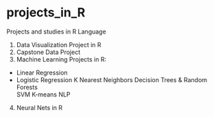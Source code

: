 # projects_in_R
Projects and studies in R Language

1. Data Visualization Project in R
2. Capstone Data Project
3. Machine Learning Projects in R:
- Linear Regression
- Logistic Regression
K Nearest Neighbors
Decision Trees & Random Forests  
SVM
K-means
NLP
4. Neural Nets in R
